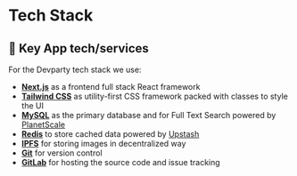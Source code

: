 # Tech Stack

## 🔑 Key App tech/services

For the Devparty tech stack we use:

- [**Next.js**](https://nextui.org/) as a frontend full stack React framework
- [**Tailwind CSS**](https://tailwindcss.com/) as utility-first CSS framework packed with classes to style the UI
- [**MySQL**](https://www.mysql.com/) as the primary database and for Full Text Search powered by [PlanetScale](https://www.planetscale.com/)
- [**Redis**](https://redis.io/) to store cached data powered by [Upstash](https://upstash.com/)
- [**IPFS**](https://ipfs.io) for storing images in decentralized way
- [**Git**](https://git-scm.com/) for version control
- [**GitLab**](https://gitlab.com/) for hosting the source code and issue tracking
